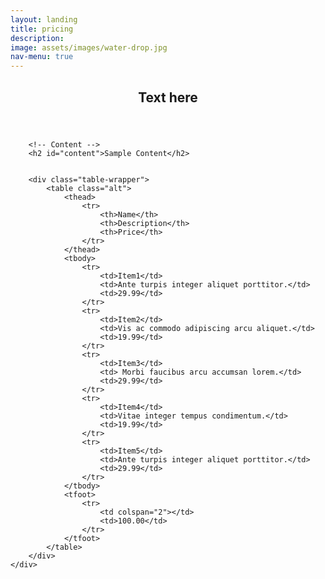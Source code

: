 ```yaml
---
layout: landing
title: pricing
description: 
image: assets/images/water-drop.jpg
nav-menu: true
---
```


<!-- Main -->
<div id="main" class="alt">

<!-- One -->
<section id="one">
	<div class="inner">
		<header class="major">
			<h1>Text here</h1>
		</header>

		<!-- Content -->
		<h2 id="content">Sample Content</h2>


		<div class="table-wrapper">
			<table class="alt">
				<thead>
					<tr>
						<th>Name</th>
						<th>Description</th>
						<th>Price</th>
					</tr>
				</thead>
				<tbody>
					<tr>
						<td>Item1</td>
						<td>Ante turpis integer aliquet porttitor.</td>
						<td>29.99</td>
					</tr>
					<tr>
						<td>Item2</td>
						<td>Vis ac commodo adipiscing arcu aliquet.</td>
						<td>19.99</td>
					</tr>
					<tr>
						<td>Item3</td>
						<td> Morbi faucibus arcu accumsan lorem.</td>
						<td>29.99</td>
					</tr>
					<tr>
						<td>Item4</td>
						<td>Vitae integer tempus condimentum.</td>
						<td>19.99</td>
					</tr>
					<tr>
						<td>Item5</td>
						<td>Ante turpis integer aliquet porttitor.</td>
						<td>29.99</td>
					</tr>
				</tbody>
				<tfoot>
					<tr>
						<td colspan="2"></td>
						<td>100.00</td>
					</tr>
				</tfoot>
			</table>
		</div>
	</div>
</section>	
	
</div>
